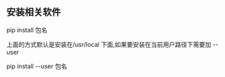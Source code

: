 ## 安装相关软件

  pip install 包名

上面的方式默认是安装在/usr/local 下面,如果要安装在当前用户路径下需要加 --user

  pip install --user 包名
  
